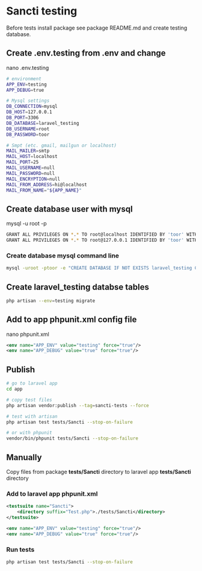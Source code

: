 # Sancti testing
Before tests install package see package README.md and create testing database.

## Create .env.testing from .env and change
nano .env.testing
```sh
# environment
APP_ENV=testing
APP_DEBUG=true

# Mysql settings
DB_CONNECTION=mysql
DB_HOST=127.0.0.1
DB_PORT=3306
DB_DATABASE=laravel_testing
DB_USERNAME=root
DB_PASSWORD=toor

# Smpt (etc. gmail, mailgun or localhost)
MAIL_MAILER=smtp
MAIL_HOST=localhost
MAIL_PORT=25
MAIL_USERNAME=null
MAIL_PASSWORD=null
MAIL_ENCRYPTION=null
MAIL_FROM_ADDRESS=hi@localhost
MAIL_FROM_NAME="${APP_NAME}"
```

## Create database user with mysql
mysql -u root -p
```sh
GRANT ALL PRIVILEGES ON *.* TO root@localhost IDENTIFIED BY 'toor' WITH GRANT OPTION;
GRANT ALL PRIVILEGES ON *.* TO root@127.0.0.1 IDENTIFIED BY 'toor' WITH GRANT OPTION;
```

### Create database mysql command line
```sh
mysql -uroot -ptoor -e "CREATE DATABASE IF NOT EXISTS laravel_testing CHARACTER SET utf8mb4 COLLATE utf8mb4_unicode_ci;"
```

## Create laravel_testing databse tables
```sh
php artisan --env=testing migrate
```

## Add to app phpunit.xml config file
nano phpunit.xml
```xml
<env name="APP_ENV" value="testing" force="true"/>
<env name="APP_DEBUG" value="true" force="true"/>
```

## Publish
```sh
# go to laravel app
cd app

# copy test files
php artisan vendor:publish --tag=sancti-tests --force

# test with artisan
php artisan test tests/Sancti --stop-on-failure

# or with phpunit
vendor/bin/phpunit tests/Sancti --stop-on-failure
```

## Manually
Copy files from package **tests/Sancti** directory to laravel app **tests/Sancti** directory

### Add to laravel app phpunit.xml
```xml
<testsuite name="Sancti">
	<directory suffix="Test.php">./tests/Sancti</directory>
</testsuite>

<env name="APP_ENV" value="testing" force="true"/>
<env name="APP_DEBUG" value="true" force="true"/>
```

### Run tests
```sh
php artisan test tests/Sancti --stop-on-failure
```